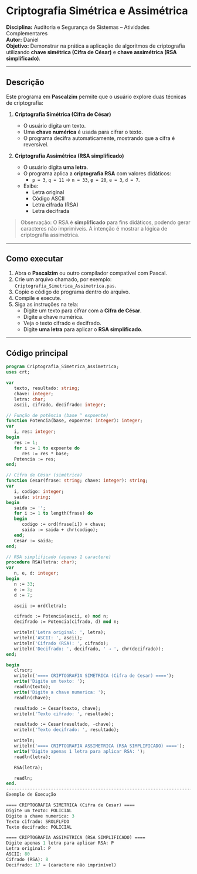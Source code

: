 # Criptografia Simétrica e Assimétrica

**Disciplina:** Auditoria e Segurança de Sistemas – Atividades Complementares  
**Autor:** Daniel  
**Objetivo:** Demonstrar na prática a aplicação de algoritmos de criptografia utilizando **chave simétrica (Cifra de César)** e **chave assimétrica (RSA simplificado)**.

---

## Descrição

Este programa em **Pascalzim** permite que o usuário explore duas técnicas de criptografia:

1. **Criptografia Simétrica (Cifra de César)**
   - O usuário digita um texto.
   - Uma **chave numérica** é usada para cifrar o texto.
   - O programa decifra automaticamente, mostrando que a cifra é reversível.

2. **Criptografia Assimétrica (RSA simplificado)**
   - O usuário digita **uma letra**.
   - O programa aplica a **criptografia RSA** com valores didáticos:
     - `p = 3`, `q = 11` -> `n = 33`, `φ = 20`, `e = 3`, `d = 7`.
   - Exibe:
     - Letra original
     - Código ASCII
     - Letra cifrada (RSA)
     - Letra decifrada

> Observação: O RSA é **simplificado** para fins didáticos, podendo gerar caracteres não imprimíveis. A intenção é mostrar a lógica de criptografia assimétrica.

---

## Como executar

1. Abra o **Pascalzim** ou outro compilador compatível com Pascal.  
2. Crie um arquivo chamado, por exemplo: `Criptografia_Simetrica_Assimetrica.pas`.  
3. Copie o código do programa dentro do arquivo.  
4. Compile e execute.  
5. Siga as instruções na tela:
   - Digite um texto para cifrar com a **Cifra de César**.
   - Digite a chave numérica.
   - Veja o texto cifrado e decifrado.
   - Digite **uma letra** para aplicar o **RSA simplificado**.

---

## Código principal

```pascal
program Criptografia_Simetrica_Assimetrica;
uses crt;

var
   texto, resultado: string;
   chave: integer;
   letra: char;
   ascii, cifrado, decifrado: integer;

// Função de potência (base ^ expoente)
function Potencia(base, expoente: integer): integer;
var
   i, res: integer;
begin
   res := 1;
   for i := 1 to expoente do
      res := res * base;
   Potencia := res;
end;

// Cifra de César (simétrica)
function Cesar(frase: string; chave: integer): string;
var
   i, codigo: integer;
   saida: string;
begin
   saida := '';
   for i := 1 to length(frase) do
   begin
      codigo := ord(frase[i]) + chave;
      saida := saida + chr(codigo);
   end;
   Cesar := saida;
end;

// RSA simplificado (apenas 1 caractere)
procedure RSA(letra: char);
var
   n, e, d: integer;
begin
   n := 33;
   e := 3;
   d := 7;

   ascii := ord(letra);

   cifrado := Potencia(ascii, e) mod n;
   decifrado := Potencia(cifrado, d) mod n;

   writeln('Letra original: ', letra);
   writeln('ASCII: ', ascii);
   writeln('Cifrado (RSA): ', cifrado);
   writeln('Decifrado: ', decifrado, ' → ', chr(decifrado));
end;

begin
   clrscr;
   writeln('==== CRIPTOGRAFIA SIMETRICA (Cifra de Cesar) ====');
   write('Digite um texto: ');
   readln(texto);
   write('Digite a chave numerica: ');
   readln(chave);

   resultado := Cesar(texto, chave);
   writeln('Texto cifrado: ', resultado);

   resultado := Cesar(resultado, -chave);
   writeln('Texto decifrado: ', resultado);

   writeln;
   writeln('==== CRIPTOGRAFIA ASSIMETRICA (RSA SIMPLIFICADO) ====');
   write('Digite apenas 1 letra para aplicar RSA: ');
   readln(letra);

   RSA(letra);

   readln;
end.
---------------------------------------------------------------------------------------------------------------
Exemplo de Execução

==== CRIPTOGRAFIA SIMETRICA (Cifra de Cesar) ====
Digite um texto: POLICIAL
Digite a chave numerica: 3
Texto cifrado: SROLFLFDO
Texto decifrado: POLICIAL

==== CRIPTOGRAFIA ASSIMETRICA (RSA SIMPLIFICADO) ====
Digite apenas 1 letra para aplicar RSA: P
Letra original: P
ASCII: 80
Cifrado (RSA): 8
Decifrado: 17 → (caractere não imprimível)
